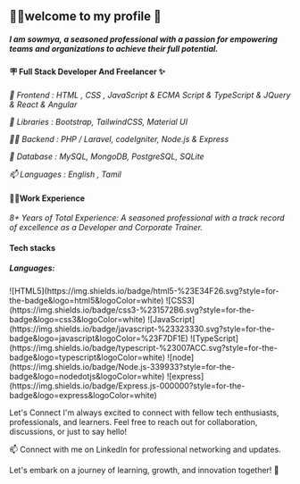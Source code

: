 <h2>👩‍💻welcome to my profile 🫡</h2>

<h5><i>I am sowmya, a seasoned professional with a passion for empowering teams and organizations to achieve their full potential.</h5></i>

<h4>🪧 Full Stack Developer And Freelancer ✨</h4>
 
 <i>🔭 Frontend : HTML , CSS , JavaScript & ECMA Script & TypeScript & JQuery & React & Angular</i>

 <i>🌱 Libraries : Bootstrap, TailwindCSS, Material UI</i>

<i> 👨‍💻 Backend : PHP / Laravel, codeIgniter, Node.js & Express</i>

<i> 💬 Database : MySQL, MongoDB, PostgreSQL, SQLite </i>

<i> 📫 Languages : English , Tamil </i>

<h4>👩‍💻Work Experience</h4>

<i>8+ Years of Total Experience: A seasoned professional with a track record of excellence as a Developer and Corporate Trainer.</i>
<h4>Tech stacks</h4>
<h5> Languages:</h5>
![HTML5](https://img.shields.io/badge/html5-%23E34F26.svg?style=for-the-badge&logo=html5&logoColor=white)
![CSS3](https://img.shields.io/badge/css3-%231572B6.svg?style=for-the-badge&logo=css3&logoColor=white)
![JavaScript](https://img.shields.io/badge/javascript-%23323330.svg?style=for-the-badge&logo=javascript&logoColor=%23F7DF1E)
![TypeScript](https://img.shields.io/badge/typescript-%23007ACC.svg?style=for-the-badge&logo=typescript&logoColor=white)
![node](https://img.shields.io/badge/Node.js-339933?style=for-the-badge&logo=nodedotjs&logoColor=white)
![express](https://img.shields.io/badge/Express.js-000000?style=for-the-badge&logo=express&logoColor=white)
  
Let's Connect
I'm always excited to connect with fellow tech enthusiasts, professionals, and learners. Feel free to reach out for collaboration, discussions, or just to say hello!

📫 Connect with me on LinkedIn for professional networking and updates.

Let's embark on a journey of learning, growth, and innovation together! 🚀
